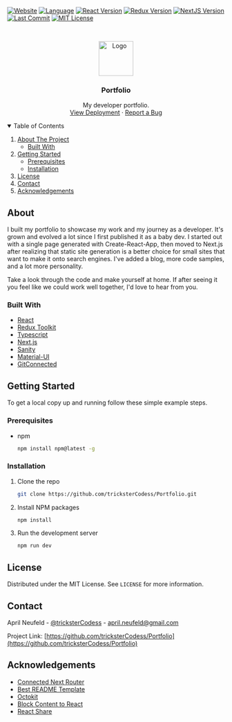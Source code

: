 <!--
*** This README was created using the Best-README-Template: 
*** https://github.com/othneildrew/Best-README-Template/blob/master/README.md
-->



<!-- PROJECT SHIELDS -->
[![Website][website-shield]][website-url]
[![Language][language-shield]][repo-url]
[![React Version][react-version-shield]][package-url]
[![Redux Version][redux-version-shield]][package-url]
[![NextJS Version][next-version-shield]][package-url]
[![Last Commit][last-commit-shield]][last-commit-url]
[![MIT License][license-shield]][license-url]



<!-- PROJECT LOGO -->
<br />
<p align="center">
  <a href="https://github.com/tricksterCodess/Portfolio/blob/main/public/favicon.ico">
    <img src="/public/favicon.ico" alt="Logo" width="80" height="80">
  </a>

  <h3 align="center">Portfolio</h3>

  <p align="center">
    My developer portfolio.
    <br />
    <a href="https://www.trickstercodess.com">View Deployment</a>
    ·
    <a href="https://github.com/tricksterCodess/Portfolio/issues">Report a Bug</a>
  </p>
</p>



<!-- TABLE OF CONTENTS -->
<details open="open">
  <summary>Table of Contents</summary>
  <ol>
    <li>
      <a href="#about-the-project">About The Project</a>
      <ul>
        <li><a href="#built-with">Built With</a></li>
      </ul>
    </li>
    <li>
      <a href="#getting-started">Getting Started</a>
      <ul>
        <li><a href="#prerequisites">Prerequisites</a></li>
        <li><a href="#installation">Installation</a></li>
      </ul>
    </li>
    <li><a href="#license">License</a></li>
    <li><a href="#contact">Contact</a></li>
    <li><a href="#acknowledgements">Acknowledgements</a></li>
  </ol>
</details>



<!-- ABOUT THE PROJECT -->
## About

I built my portfolio to showcase my work and my journey as a developer. It's grown and evolved a lot
since I first published it as a baby dev. I started out with a single page generated with Create-React-App, 
then moved to Next.js after realizing that static site generation is a better choice for small sites that
want to make it onto search engines. I've added a blog, more code samples, and a lot more personality.

Take a look through the code and make yourself at home. If after seeing it you feel like we could work
well together, I'd love to hear from you.



### Built With

* [React](https://reactjs.org)
* [Redux Toolkit](https://redux-toolkit.js.org)
* [Typescript](https://www.typescriptlang.org)
* [Next.js](https://nextjs.org)
* [Sanity](https://www.sanity.io)
* [Material-UI](https://material-ui.com)
* [GitConnected](https://gitconnected.com)



<!-- GETTING STARTED -->
## Getting Started

To get a local copy up and running follow these simple example steps.

### Prerequisites

* npm
  ```sh
  npm install npm@latest -g
  ```

### Installation

1. Clone the repo
   ```sh
   git clone https://github.com/tricksterCodess/Portfolio.git
   ```
2. Install NPM packages
   ```sh
   npm install
   ```
3. Run the development server
   ```sh
   npm run dev
   ```



<!-- LICENSE -->
## License

Distributed under the MIT License. See `LICENSE` for more information.



<!-- CONTACT -->
## Contact

April Neufeld - [@tricksterCodess](https://gitconnected.com/trickstercodess) - april.neufeld@gmail.com

Project Link: [https://github.com/tricksterCodess/Portfolio](https://github.com/tricksterCodess/Portfolio)



<!-- ACKNOWLEDGEMENTS -->
## Acknowledgements
* [Connected Next Router](https://www.npmjs.com/package/connected-next-router)
* [Best README Template](https://github.com/othneildrew/Best-README-Template/blob/master/README.md)
* [Octokit](https://github.com/octokit/request.js#readme)
* [Block Content to React](https://github.com/sanity-io/block-content-to-react#readme)
* [React Share](https://www.npmjs.com/package/react-share)



<!-- MARKDOWN LINKS & IMAGES -->
<!-- https://www.markdownguide.org/basic-syntax/#reference-style-links -->
[last-commit-shield]: https://img.shields.io/github/last-commit/tricksterCodess/Portfolio.svg
[last-commit-url]: https://github.com/tricksterCodess/Portfolio/commits/main
[license-shield]: https://img.shields.io/github/license/tricksterCodess/Portfolio.svg
[license-url]: https://github.com/tricksterCodess/Portfolio/blob/main/LICENSE.txt
[language-shield]: https://img.shields.io/github/languages/top/tricksterCodess/Portfolio.svg
[next-version-shield]: https://img.shields.io/github/package-json/dependency-version/tricksterCodess/Portfolio/next.svg
[package-url]: https://github.com/tricksterCodess/Portfolio/blob/main/package.json
[product-screenshot]: images/screenshot.png
[react-version-shield]: https://img.shields.io/github/package-json/dependency-version/tricksterCodess/Portfolio/react.svg
[redux-version-shield]: https://img.shields.io/github/package-json/dependency-version/tricksterCodess/Portfolio/redux.svg
[repo-url]: https://github.com/tricksterCodess/Portfolio
[website-shield]: https://img.shields.io/website?url=https%3A%2F%2Fwww.trickstercodess.com
[website-url]: https://www.trickstercodess.com
